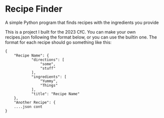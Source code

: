 # Recipe Finder
A simple Python program that finds recipes with the ingredients you provide

This is a project I built for the 2023 CfC. You can make your own recipes.json following the format below, or you can use the builtin one.
The format for each recipe should go something like this:
```
{
    "Recipe Name": {
            "directions": [
                "some",
                "stuff"
            ],
            "ingredients": [
                "Yummy",
                "Things"
            ],
            "title": "Recipe Name"
    },
    "Another Recipe": {
    ....json cont
}
```
